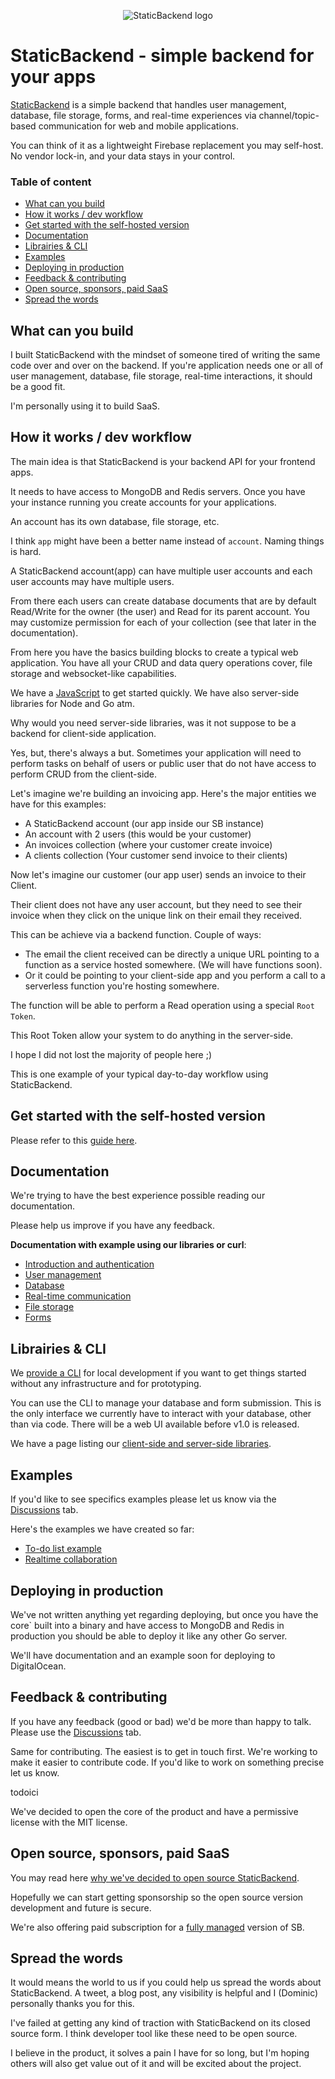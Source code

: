 <p align="center">
	<img src="https://staticbackend.com/img/logo-sb-no-text.png"  alt="StaticBackend logo">
</p>

# StaticBackend - simple backend for your apps

[StaticBackend](https://staticbackend.com) is a simple backend that handles 
user management, database, file storage, forms, and real-time experiences via 
channel/topic-based communication for web and mobile applications.

You can think of it as a lightweight Firebase replacement you may self-host. No 
vendor lock-in, and your data stays in your control.

### Table of content

* [What can you build](#what-can-you-build)
* [How it works / dev workflow](#how-it-works-dev-workflow)
* [Get started with the self-hosted version](#get-started-with-the-self-hosted-version)
* [Documentation](#documentation)
* [Librairies & CLI](#libraries-cli)
* [Examples](#examples)
* [Deploying in production](#deploying-in-production)
* [Feedback & contributing](#feedback-contributing)
* [Open source, sponsors, paid SaaS](#open-source-sponsors-paid-saas)
* [Spread the words](#spread-the-words)


## What can you build

I built StaticBackend with the mindset of someone tired of writing the same code 
over and over on the backend. If you're application needs one or all of 
user management, database, file storage, real-time interactions, it should be 
a good fit.

I'm personally using it to build SaaS.

## How it works / dev workflow

The main idea is that StaticBackend is your backend API for your frontend apps.

It needs to have access to MongoDB and Redis servers. Once you have your instance 
running you create accounts for your applications.

An account has its own database, file storage, etc.

I think `app` might have been a better name instead of `account`. Naming things 
is hard.

A StaticBackend account(app) can have multiple user accounts and each user 
accounts may have multiple users.

From there each users can create database documents that are by default Read/Write 
for the owner (the user) and Read for its parent account. You may customize 
permission for each of your collection (see that later in the documentation).

From here you have the basics building blocks to create a typical web 
application. You have all your CRUD and data query operations cover, file 
storage and websocket-like capabilities.

We have a [JavaScript](https://www.npmjs.com/package/@staticbackend/js) to 
get started quickly. We have also server-side libraries for Node and Go atm.

Why would you need server-side libraries, was it not suppose to be a backend 
for client-side application.

Yes, but, there's always a but. Sometimes your application will need to 
perform tasks on behalf of users or public user that do not have access to 
perform CRUD from the client-side.

Let's imagine we're building an invoicing app. Here's the major entities 
we have for this examples:

* A StaticBackend account (our app inside our SB instance)
* An account with 2 users (this would be your customer)
* An invoices collection (where your customer create invoice)
* A clients collection (Your customer send invoice to their clients)

Now let's imagine our customer (our app user) sends an invoice to their Client.

Their client does not have any user account, but they need to see their invoice 
when they click on the unique link on their email they received.

This can be achieve via a backend function. Couple of ways:

* The email the client received can be directly a unique URL pointing to a 
function as a service hosted somewhere. (We will have functions soon).
* Or it could be pointing to your client-side app and you perform a call to 
a serverless function you're hosting somewhere.

The function will be able to perform a Read operation using a special `Root Token`.

This Root Token allow your system to do anything in the server-side.

I hope I did not lost the majority of people here ;)

This is one example of your typical day-to-day workflow using StaticBackend.

## Get started with the self-hosted version

Please refer to this [guide here](https://staticbackend.com/getting-started/self-hosting/).

## Documentation

We're trying to have the best experience possible reading our documentation.

Please help us improve if you have any feedback.

**Documentation with example using our libraries or curl**:

* [Introduction and authentication](https://staticbackend.com/docs/)
* [User management](https://staticbackend.com/docs/users/)
* [Database](https://staticbackend.com/docs/database/)
* [Real-time communication](https://staticbackend.com/docs/websocket/)
* [File storage](https://staticbackend.com/docs/storage/)
* [Forms](https://staticbackend.com/docs/forms/)

## Librairies & CLI

We [provide a CLI](https://staticbackend.com/getting-started/) for local 
development if you want to get things started without any infrastructure and 
for prototyping. 

You can use the CLI to manage your database and form submission. This is the 
only interface we currently have to interact with your database, other than via 
code. There will be a web UI available before v1.0 is released.

We have a page listing our 
[client-side and server-side libraries](https://staticbackend.com/docs/libraries/).

## Examples

If you'd like to see specifics examples please let us know via the 
[Discussions](https://github.com/staticbackendhq/core/discussions) tab.

Here's the examples we have created so far:

* [To-do list example](https://staticbackend.com/getting-started/)
* [Realtime collaboration](https://staticbackend.com/blog/realtime-collaboration-example/)

## Deploying in production

We've not written anything yet regarding deploying, but once you have the 
core` built into a binary and have access to MongoDB and Redis in production you 
should be able to deploy it like any other Go server.

We'll have documentation and an example soon for deploying to DigitalOcean.

## Feedback & contributing

If you have any feedback (good or bad) we'd be more than happy to talk. Please 
use the [Discussions](https://github.com/staticbackendhq/core/discussions) tab.

Same for contributing. The easiest is to get in touch first. We're working 
to make it easier to contribute code. If you'd like to work on something 
precise let us know.

todoici






We've decided to open the core of the product and have a permissive license 
with the MIT license.


## Open source, sponsors, paid SaaS

You may read here 
[why we've decided to open source StaticBackend](https://staticbackend.com/blog/open-source-backend-as-a-service/).

Hopefully we can start getting sponsorship so the open source version development 
and future is secure.

We're also offering paid subscription for a 
[fully managed](https://staticbackend.com/blog/open-source-backend-as-a-service/) 
version of SB.

## Spread the words

It would means the world to us if you could help us spread the words about 
StaticBackend. A tweet, a blog post, any visibility is helpful and I (Dominic) 
personally thanks you for this.

I've failed at getting any kind of traction with StaticBackend on its closed 
source form. I think developer tool like these need to be open source.

I believe in the product, it solves a pain I have for so long, but I'm hoping 
others will also get value out of it and will be excited about the project.